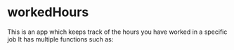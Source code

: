 # workedHours

This is an app which keeps track of the hours you have worked in a specific job
It has multiple functions such as:

